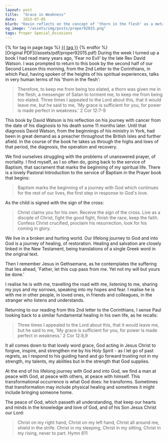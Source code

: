 ```yaml
---
layout: post
title:  "Grace in Weakness"
date:   2015-07-05
blurb: "Kevin reflects on the concept of 'thorn in the flesh' as a metaphor for life's challenges, drawing from Paul's words in 2 Corinthians and the journey of Rev David Watson with cancer. He emphasizes the sufficiency of God's grace in our weakness and the transformative power of God's love and healing, encouraging a life of discipleship and faithfulness."
og_image: "/assets/img/posts/proper92015.png"
tags: Proper Special_Occasions
---    
```

<div class="tag-pills">
    {% for tag in page.tags %}
    <a href="{{ site.baseurl }}/tag/{{ tag | slugify }}" class="tag-pill">{{ tag }}</a>
    {% endfor %}
</div>
[Original PDF](/assets/pdf/proper92015.pdf)
During the week I turned up a book I had read many years ago, 'Fear no Evil' by the late Rev David Watson. I was prompted to return to this book by the second half of our Second Lesson this morning, from the 2nd Letter to the Corinthians, in which Paul, having spoken of the heights of his spiritual experiences, talks in very human terms of his 'thorn in the flesh':

> Therefore, to keep me from being too elated, a thorn was given me in the flesh, a messenger of Satan to torment me, to keep me from being too elated. Three times I appealed to the Lord about this, that it would leave me, but he said to me, 'My grace is sufficient for you, for power is made perfect in weakness.' 2 Cor 12:7-9

This book by David Watson is his reflection on his journey with cancer from the date of his diagnosis to his death some 11 months later. Until that diagnosis David Watson, from the beginnings of his ministry in York, had been in great demand as a preacher throughout the British Isles and further afield. In the course of the book he takes us through the highs and lows of that period, the diagnosis, the operation and recovery.

We find ourselves struggling with the problems of unanswered prayer, of mortality. I find myself, as I so often do, going back to the service of Baptism, that sacrament that marks the beginning of my spiritual life. There is a lovely Pastoral Introduction to the service of Baptism in the Prayer book that begins:

> Baptism marks the beginning of a journey with God which continues for the rest of our lives, the first step in response to God's love.

As the child is signed with the sign of the cross:

> Christ claims you for his own.
> Receive the sign of the cross.
> Live as a disciple of Christ,
> fight the good fight,
> finish the race, keep the faith.
> Confess Christ crucified,
> proclaim his resurrection,
> look for his coming in glory.

We live in a broken and hurting world. Our lifelong journey to God and into God is a journey of healing, of restoration. Healing and salvation are closely linked in the New Testament, being translations of a single Greek word in the original text.

Then I remember Jesus in Gethsemane, as he contemplates the suffering that lies ahead, 'Father, let this cup pass from me. Yet not my will but yours be done.'

I realise he is with me, travelling the road with me, listening to me, sharing my joys and my sorrows, speaking into my hopes and fear. I realise he is with me in other people, in loved ones, in friends and colleagues, in the stranger who listens and understands.

Returning to our reading from this 2nd letter to the Corinthians, I sense Paul looking back to a similar fundamental healing in his own life, as he recalls:

> Three times I appealed to the Lord about this, that it would leave me, but he said to me, 'My grace is sufficient for you, for power is made perfect in weakness.' 2 Cor 12:8,9

It all comes down to that lovely word grace, God acting in Jesus Christ to forgive, inspire, and strengthen me by his Holy Spirit - as I let go of past regrets, as I respond to his guiding hand and go forward trusting not in my strength, my talents, my abilities but in the strength that God supplies.

At the end of his lifelong journey with God and into God, we find a man at peace with God, at peace with others, at peace with himself. This transformational occurrence is what God does: he transforms. Sometimes that transformation may include physical healing and sometimes it might include bringing someone home.

The peace of God, which passeth all understanding, that keep our hearts and minds in the knowledge and love of God, and of his Son Jesus Christ our Lord:

> Christ on my right hand,
> Christ on my left hand,
> Christ all around me,
> shield in the strife.
> Christ in my sleeping,
> Christ in my sitting,
> Christ in my rising,
> never to part. Hymn 611
